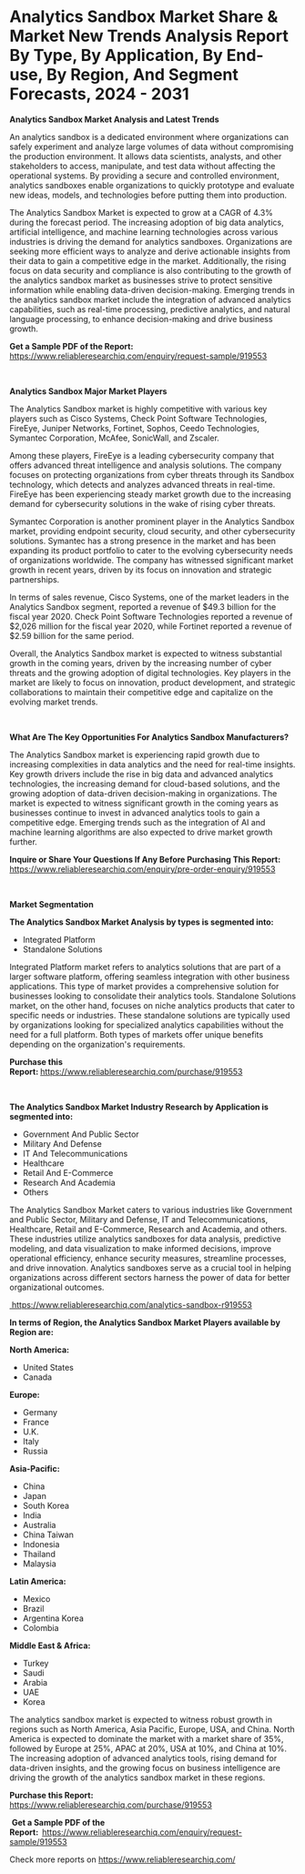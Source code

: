 <p><h1>Analytics Sandbox Market Share & Market New Trends Analysis Report By Type, By Application, By End-use, By Region, And Segment Forecasts, 2024 - 2031</h1></p><p><strong>Analytics Sandbox Market Analysis and Latest Trends</strong></p>
<p><p>An analytics sandbox is a dedicated environment where organizations can safely experiment and analyze large volumes of data without compromising the production environment. It allows data scientists, analysts, and other stakeholders to access, manipulate, and test data without affecting the operational systems. By providing a secure and controlled environment, analytics sandboxes enable organizations to quickly prototype and evaluate new ideas, models, and technologies before putting them into production.</p><p>The Analytics Sandbox Market is expected to grow at a CAGR of 4.3% during the forecast period. The increasing adoption of big data analytics, artificial intelligence, and machine learning technologies across various industries is driving the demand for analytics sandboxes. Organizations are seeking more efficient ways to analyze and derive actionable insights from their data to gain a competitive edge in the market. Additionally, the rising focus on data security and compliance is also contributing to the growth of the analytics sandbox market as businesses strive to protect sensitive information while enabling data-driven decision-making. Emerging trends in the analytics sandbox market include the integration of advanced analytics capabilities, such as real-time processing, predictive analytics, and natural language processing, to enhance decision-making and drive business growth.</p></p>
<p><strong>Get a Sample PDF of the Report:&nbsp;</strong> <a href="https://www.reliableresearchiq.com/enquiry/request-sample/919553">https://www.reliableresearchiq.com/enquiry/request-sample/919553</a></p>
<p>&nbsp;</p>
<p><strong>Analytics Sandbox Major Market Players</strong></p>
<p><p>The Analytics Sandbox market is highly competitive with various key players such as Cisco Systems, Check Point Software Technologies, FireEye, Juniper Networks, Fortinet, Sophos, Ceedo Technologies, Symantec Corporation, McAfee, SonicWall, and Zscaler.</p><p>Among these players, FireEye is a leading cybersecurity company that offers advanced threat intelligence and analysis solutions. The company focuses on protecting organizations from cyber threats through its Sandbox technology, which detects and analyzes advanced threats in real-time. FireEye has been experiencing steady market growth due to the increasing demand for cybersecurity solutions in the wake of rising cyber threats.</p><p>Symantec Corporation is another prominent player in the Analytics Sandbox market, providing endpoint security, cloud security, and other cybersecurity solutions. Symantec has a strong presence in the market and has been expanding its product portfolio to cater to the evolving cybersecurity needs of organizations worldwide. The company has witnessed significant market growth in recent years, driven by its focus on innovation and strategic partnerships.</p><p>In terms of sales revenue, Cisco Systems, one of the market leaders in the Analytics Sandbox segment, reported a revenue of $49.3 billion for the fiscal year 2020. Check Point Software Technologies reported a revenue of $2,026 million for the fiscal year 2020, while Fortinet reported a revenue of $2.59 billion for the same period.</p><p>Overall, the Analytics Sandbox market is expected to witness substantial growth in the coming years, driven by the increasing number of cyber threats and the growing adoption of digital technologies. Key players in the market are likely to focus on innovation, product development, and strategic collaborations to maintain their competitive edge and capitalize on the evolving market trends.</p></p>
<p>&nbsp;</p>
<p><strong>What Are The Key Opportunities For Analytics Sandbox Manufacturers?</strong></p>
<p><p>The Analytics Sandbox market is experiencing rapid growth due to increasing complexities in data analytics and the need for real-time insights. Key growth drivers include the rise in big data and advanced analytics technologies, the increasing demand for cloud-based solutions, and the growing adoption of data-driven decision-making in organizations. The market is expected to witness significant growth in the coming years as businesses continue to invest in advanced analytics tools to gain a competitive edge. Emerging trends such as the integration of AI and machine learning algorithms are also expected to drive market growth further.</p></p>
<p><strong>Inquire or Share Your Questions If Any Before Purchasing This Report:</strong> <a href="https://www.reliableresearchiq.com/enquiry/pre-order-enquiry/919553">https://www.reliableresearchiq.com/enquiry/pre-order-enquiry/919553</a></p>
<p>&nbsp;</p>
<p><strong>Market Segmentation</strong></p>
<p><strong>The Analytics Sandbox Market Analysis by types is segmented into:</strong></p>
<p><ul><li>Integrated Platform</li><li>Standalone Solutions</li></ul></p>
<p><p>Integrated Platform market refers to analytics solutions that are part of a larger software platform, offering seamless integration with other business applications. This type of market provides a comprehensive solution for businesses looking to consolidate their analytics tools. Standalone Solutions market, on the other hand, focuses on niche analytics products that cater to specific needs or industries. These standalone solutions are typically used by organizations looking for specialized analytics capabilities without the need for a full platform. Both types of markets offer unique benefits depending on the organization's requirements.</p></p>
<p><strong>Purchase this Report:&nbsp;</strong><a href="https://www.reliableresearchiq.com/purchase/919553">https://www.reliableresearchiq.com/purchase/919553</a></p>
<p>&nbsp;</p>
<p><strong>The Analytics Sandbox Market Industry Research by Application is segmented into:</strong></p>
<p><ul><li>Government And Public Sector</li><li>Military And Defense</li><li>IT And Telecommunications</li><li>Healthcare</li><li>Retail And E-Commerce</li><li>Research And Academia</li><li>Others</li></ul></p>
<p><p>The Analytics Sandbox Market caters to various industries like Government and Public Sector, Military and Defense, IT and Telecommunications, Healthcare, Retail and E-Commerce, Research and Academia, and others. These industries utilize analytics sandboxes for data analysis, predictive modeling, and data visualization to make informed decisions, improve operational efficiency, enhance security measures, streamline processes, and drive innovation. Analytics sandboxes serve as a crucial tool in helping organizations across different sectors harness the power of data for better organizational outcomes.</p></p>
<p><a href="https://www.reliableresearchiq.com/analytics-sandbox-r919553">&nbsp;https://www.reliableresearchiq.com/analytics-sandbox-r919553</a></p>
<p><strong>In terms of Region, the Analytics Sandbox Market Players available by Region are:</strong></p>
<p>
    <p> <strong> North America: </strong>
        <ul>
            <li>United States</li>
            <li>Canada</li>
        </ul>
        </p> 
    <p> <strong> Europe: </strong>
        <ul>
            <li>Germany</li>
            <li>France</li>
            <li>U.K.</li>
            <li>Italy</li>
            <li>Russia</li>
        </ul>
        </p> 
    <p> <strong> Asia-Pacific: </strong>
        <ul>
            <li>China</li>
            <li>Japan</li>
            <li>South Korea</li>
            <li>India</li>
            <li>Australia</li>
            <li>China Taiwan</li>
            <li>Indonesia</li>
            <li>Thailand</li>
            <li>Malaysia</li>
        </ul>
        </p> 
    <p> <strong> Latin America: </strong>
        <ul>
            <li>Mexico</li>
            <li>Brazil</li>
            <li>Argentina Korea</li>
            <li>Colombia</li>
        </ul>
        </p> 
    <p> <strong> Middle East & Africa: </strong>
        <ul>
            <li>Turkey</li>
            <li>Saudi</li>
            <li>Arabia</li>
            <li>UAE</li>
            <li>Korea</li>
        </ul>
    </p>
    </p>
<p><p>The analytics sandbox market is expected to witness robust growth in regions such as North America, Asia Pacific, Europe, USA, and China. North America is expected to dominate the market with a market share of 35%, followed by Europe at 25%, APAC at 20%, USA at 10%, and China at 10%. The increasing adoption of advanced analytics tools, rising demand for data-driven insights, and the growing focus on business intelligence are driving the growth of the analytics sandbox market in these regions.</p></p>
<p><strong>Purchase this Report: </strong><a href="https://www.reliableresearchiq.com/purchase/919553">https://www.reliableresearchiq.com/purchase/919553</a></p>
<p>&nbsp;<strong>Get a Sample PDF of the Report:&nbsp;&nbsp;</strong><a href="https://www.reliableresearchiq.com/enquiry/request-sample/919553">https://www.reliableresearchiq.com/enquiry/request-sample/919553</a></p>
<p><strong></strong></p>
<p>Check more reports on <a href="https://www.reliableresearchiq.com/">https://www.reliableresearchiq.com/</a></p>